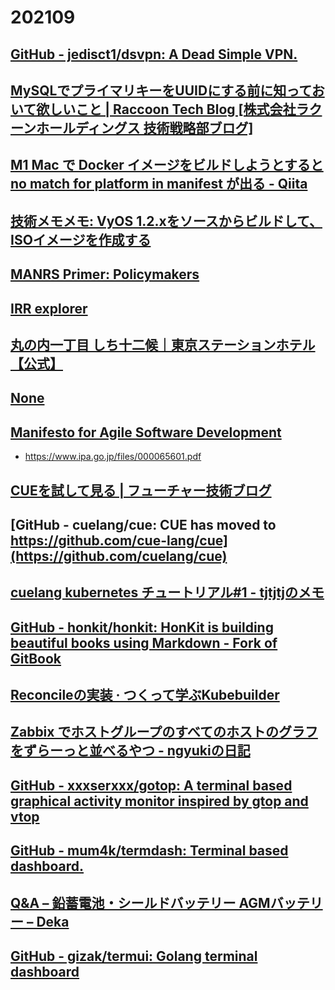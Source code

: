 # 202109

## [GitHub - jedisct1/dsvpn: A Dead Simple VPN.](https://github.com/jedisct1/dsvpn)

## [MySQLでプライマリキーをUUIDにする前に知っておいて欲しいこと | Raccoon Tech Blog [株式会社ラクーンホールディングス 技術戦略部ブログ]](https://techblog.raccoon.ne.jp/archives/1627262796.html)

## [M1 Mac で Docker イメージをビルドしようとすると no match for platform in manifest が出る - Qiita](https://qiita.com/ktnyt/items/cefcb424a75f536f8422)

## [技術メモメモ: VyOS 1.2.xをソースからビルドして、ISOイメージを作成する](https://tech-mmmm.blogspot.com/2020/05/vyos-12xiso.html)

## [MANRS Primer: Policymakers](https://www.manrs.org/resources/primers/policymakers/)

## [IRR explorer](https://irrexplorer.nlnog.net/)

## [丸の内一丁目 しち十二候｜東京ステーションホテル【公式】](https://www.tokyostationhotel.jp/restaurants/shichijyunikou/)

## [None](https://ubiqube.com/)

## [Manifesto for Agile Software Development](http://agilemanifesto.org/iso/en/manifesto.html)
- https://www.ipa.go.jp/files/000065601.pdf

## [CUEを試して見る | フューチャー技術ブログ](https://future-architect.github.io/articles/20191002/)

## [GitHub - cuelang/cue: CUE has moved to https://github.com/cue-lang/cue](https://github.com/cuelang/cue)

## [cuelang kubernetes チュートリアル#1 - tjtjtjのメモ](https://tjtjtj.hatenablog.com/entry/2020/09/11/070338)

## [GitHub - honkit/honkit: HonKit is building beautiful books using Markdown - Fork of GitBook](https://github.com/honkit/honkit)

## [Reconcileの実装 · つくって学ぶKubebuilder](https://zoetrope.github.io/kubebuilder-training/controller-runtime/reconcile.html)

## [Zabbix でホストグループのすべてのホストのグラフをずらーっと並べるやつ - ngyukiの日記](https://ngyuki.hatenablog.com/entry/2015/05/20/133315)

## [GitHub - xxxserxxx/gotop: A terminal based graphical activity monitor inspired by gtop and vtop](https://github.com/xxxserxxx/gotop)

## [GitHub - mum4k/termdash: Terminal based dashboard.](https://github.com/mum4k/termdash)

## [Q&A – 鉛蓄電池・シールドバッテリー AGMバッテリー – Deka](https://www.deka.co.jp/qa)

## [GitHub - gizak/termui: Golang terminal dashboard](https://github.com/gizak/termui)
